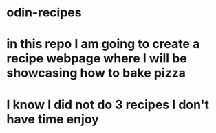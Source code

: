 # odin-recipes
# in this repo I am going to create a recipe webpage where I will be showcasing how to bake pizza
# I know I did not do 3 recipes I don't have time enjoy
